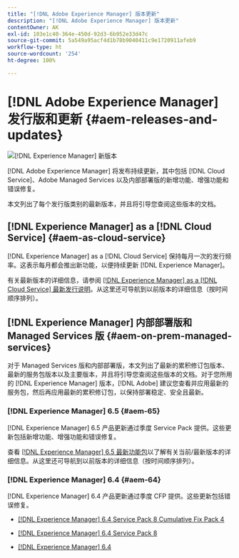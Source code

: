 ```yaml
---
title: "[!DNL Adobe Experience Manager] 版本更新"
description: "[!DNL Adobe Experience Manager] 版本更新"
contentOwner: AK
exl-id: 103e1c40-364e-450d-92d3-6b952e33d47c
source-git-commit: 5a549a95acf4d1b78b9040411c9e1720911afeb9
workflow-type: ht
source-wordcount: '254'
ht-degree: 100%

---
```


# [!DNL Adobe Experience Manager] 发行版和更新 {#aem-releases-and-updates}

![[!DNL Experience Manager] 新版本](assets/new-aem-releases1.jpeg)

[!DNL Adobe Experience Manager] 将发布持续更新，其中包括 [!DNL Cloud Service]、Adobe Managed Services 以及内部部署版的新增功能、增强功能和错误修复。

本文列出了每个发行版类别的最新版本，并且将引导您查阅这些版本的文档。

## [!DNL Experience Manager] as a [!DNL Cloud Service] {#aem-as-cloud-service}

[!DNL Experience Manager] as a [!DNL Cloud Service] 保持每月一次的发行频率。这表示每月都会推出新功能，以便持续更新 [!DNL Experience Manager]。

有关最新版本的详细信息，请参阅 [ [!DNL Experience Manager] as a [!DNL Cloud Service] 最新发行说明](https://experienceleague.adobe.com/docs/experience-manager-cloud-service/content/release-notes/release-notes/release-notes-current.html)。从这里还可导航到以前版本的详细信息（按时间顺序排列）。

## [!DNL Experience Manager] 内部部署版和 Managed Services 版 {#aem-on-prem-managed-services}

对于 Managed Services 版和内部部署版，本文列出了最新的累积修订包版本、最新的服务包版本以及主要版本，并且将引导您查阅这些版本的文档。对于您所用的 [!DNL Experience Manager] 版本，[!DNL Adobe] 建议您查看并应用最新的服务包，然后再应用最新的累积修订包，以保持部署稳定、安全且最新。

### [!DNL Experience Manager] 6.5 {#aem-65}

[!DNL Experience Manager] 6.5 产品更新通过季度 Service Pack 提供。这些更新包括新增功能、增强功能和错误修复。

查看 [[!DNL Experience Manager] 6.5 最新功能包](https://experienceleague.adobe.com/docs/experience-manager-65/release-notes/release-notes.html?lang=zh-Hans)以了解有关当前/最新版本的详细信息。从这里还可导航到以前版本的详细信息（按时间顺序排列）。

### [!DNL Experience Manager] 6.4 {#aem-64}

[!DNL Experience Manager] 6.4 产品更新通过季度 CFP 提供。这些更新包括错误修复。

* [[!DNL Experience Manager] 6.4 Service Pack 8 Cumulative Fix Pack 4](https://experienceleague.adobe.com/docs/experience-manager-64/release-notes/cfp-release-notes.html?lang=zh-Hans)

* [[!DNL Experience Manager]  6.4 Service Pack 8](https://experienceleague.adobe.com/docs/experience-manager-64/release-notes/sp-release-notes.html?lang=zh-Hans)

* [[!DNL Experience Manager]  6.4](https://experienceleague.adobe.com/docs/experience-manager-64/release-notes/release-notes.html?lang=zh-Hans)
